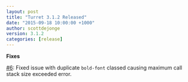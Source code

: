 ```yaml
---
layout: post
title: "Turret 3.1.2 Released"
date: "2015-09-18 10:00:00 +1000"
author: scottdejonge
version: 3.1.2
categories: [release]
---
```


**Fixes**

[#6](https://github.com/bigfishtv/turret/issues/6): Fixed issue with duplicate `bold-font` classed causing maximum call stack size exceeded error.